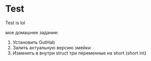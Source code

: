 # Test
Test is lol


мое домашнее задание:
1) Установить GutHab
2) Залить ахтуальную версию змейки
3) Изменить в внутри struct три переменные на short (short int)
					